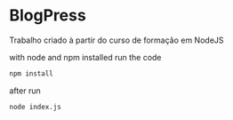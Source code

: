 # BlogPress
 Trabalho criado à partir do curso de formação em NodeJS

with node and npm installed run the code
```bash
npm install
```

after run
```bash
node index.js
```

